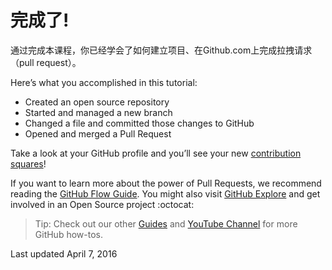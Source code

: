 # 完成了!



通过完成本课程，你已经学会了如何建立项目、在Github.com上完成拉拽请求（pull request）。

Here’s what you accomplished in this tutorial:

-    Created an open source repository
-    Started and managed a new branch
-    Changed a file and committed those changes to GitHub
-    Opened and merged a Pull Request

Take a look at your GitHub profile and you’ll see your new [contribution squares](https://help.github.com/articles/viewing-contributions)!

If you want to learn more about the power of Pull Requests, we recommend reading the [GitHub Flow Guide](http://guides.github.com/overviews/flow/). You might also visit [GitHub Explore](http://github.com/explore) and get involved in an Open Source project :octocat:

>    Tip: Check out our other [Guides](http://guides.github.com/) and [YouTube Channel](http://youtube.com/githubguides) for more GitHub how-tos.


Last updated April 7, 2016
